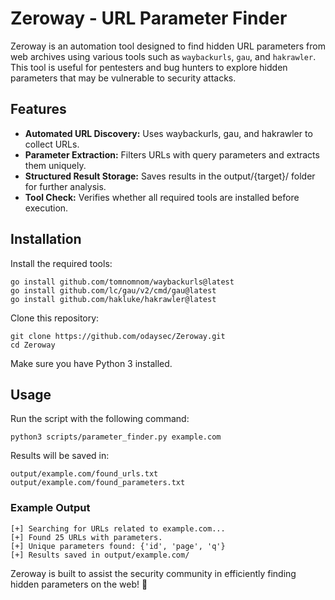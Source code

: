 # Zeroway - URL Parameter Finder
Zeroway is an automation tool designed to find hidden URL parameters from web archives using various tools such as `waybackurls`, `gau`, and `hakrawler`. This tool is useful for pentesters and bug hunters to explore hidden parameters that may be vulnerable to security attacks.

## Features
- **Automated URL Discovery:** Uses waybackurls, gau, and hakrawler to collect URLs.
- **Parameter Extraction:** Filters URLs with query parameters and extracts them uniquely.
- **Structured Result Storage:** Saves results in the output/{target}/ folder for further analysis.
- **Tool Check:** Verifies whether all required tools are installed before execution.

## Installation
Install the required tools:
```
go install github.com/tomnomnom/waybackurls@latest
go install github.com/lc/gau/v2/cmd/gau@latest
go install github.com/hakluke/hakrawler@latest
```
Clone this repository:
```
git clone https://github.com/odaysec/Zeroway.git
cd Zeroway
```
Make sure you have Python 3 installed.

## Usage
Run the script with the following command:
```
python3 scripts/parameter_finder.py example.com
```
Results will be saved in:
```
output/example.com/found_urls.txt
output/example.com/found_parameters.txt
```
### Example Output
```
[+] Searching for URLs related to example.com...
[+] Found 25 URLs with parameters.
[+] Unique parameters found: {'id', 'page', 'q'}
[+] Results saved in output/example.com/
```
Zeroway is built to assist the security community in efficiently finding hidden parameters on the web! 🚀

